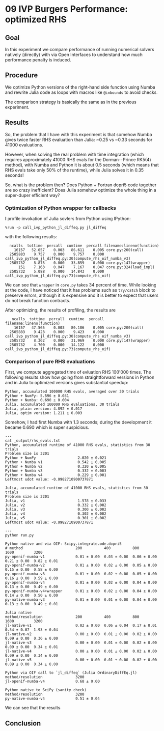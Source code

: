 # 09 IVP Burgers Performance: optimized RHS

## Goal
In this experiment we compare performance of running numerical solvers natively (directly)
with via Open Interfaces to understand how much performance penalty
is induced.

## Procedure

We optimize Python versions of the right-hand side function using Numba
and rewrite Julia code as loops with macros like `@inbounds` to avoid checks.

The comparison strategy is basically the same as in the previous experiment.

## Results

So, the problem that I have with this experiment is that somehow Numba
gives twice faster RHS evaluation than Julia: ~0.25 vs ~0.33 seconds
for 41000 evaluations.

However, when solving the real problem with time integration (which
requires approximately 41000 RHS evals for the Dorman--Prince RK5(4) method),
with Numba and Python it is about 0.5 seconds (which means that RHS evals
take only 50% of the runtime), while Julia solves it in 0.35 seconds!

So, what is the problem then? Does Python + Fortran dopri5 code together
are so crazy inefficient?
Does Julia somehow optimize the whole thing in a super-duper efficient way?

### Optimization of Python wrapper for callbacks

I profile invokation of Julia sovlers from Python using IPython:
```
%run -p call_ivp_python_jl_diffeq.py jl_diffeq
```
with the following results:
```
  ncalls  tottime  percall  cumtime  percall filename:lineno(function)
    16157   52.057    0.003   86.611    0.005 core.py:200(call)
  2505883    9.757    0.000    9.757    0.000 call_ivp_python_jl_diffeq.py:30(compute_rhs_oif_numba_v3)
  2505732    8.875    0.000   33.859    0.000 core.py:147(wrapper)
      151    7.163    0.047    7.167    0.047 core.py:324(load_impl)
  2505732    5.088    0.000   14.843    0.000 call_ivp_python_jl_diffeq.py:73(compute_rhs_oif)
```
We can see that `wrapper` in `core.py` takes 34 percent of time.
While looking at the code, I have noticed that it has problems such as
`try/catch` block to preserve errors, although it is expensive and it is better
to expect that users do not break function contracts.

After optimizing, the results of profiling, the results are
```
   ncalls  tottime  percall  cumtime  percall filename:lineno(function)
    16157   47.565    0.003   80.186    0.005 core.py:200(call)
  2505883    9.423    0.000    9.423    0.000 call_ivp_python_jl_diffeq.py:30(compute_rhs_oif_numba_v3)
  2505732    8.362    0.000   31.969    0.000 core.py:147(wrapper)
  2505732    4.700    0.000   14.122    0.000 call_ivp_python_jl_diffeq.py:73(compute_rhs_oif)
```

### Comparison of pure RHS evaluations

First, we compute aggregated time of evluation RHS 100'000 times.
The following results show how going from straightforward versions
in Python and in Julia to optimized versions gives substantial speedup:
```
Python, accumulated 100000 RHS evals, averaged over 30 trials
Python + NumPy: 5.596 ± 0.031
Python + Numba: 0.690 ± 0.004
Julia, accumulated 100000 RHS evaluations, 30 trials
Julia, plain version: 4.892 ± 0.017
Julia, optim version: 1.211 ± 0.003
```
Somehow, I had first Numba with 1.3 seconds; during the development
it became 0.690 which is super suspicious.

```
---
cat _output/rhs_evals.txt
Python, accumulated runtime of 41000 RHS evals, statistics from 30 trials
Problem size is 3201
Python + NumPy                   2.020 ± 0.021
Python + Numba v1                0.542 ± 0.005
Python + Numba v2                0.320 ± 0.005
Python + Numba v3                0.332 ± 0.003
Python + Numba v4                0.229 ± 0.001
Leftmost udot value: -0.0982710900737871

Julia, accumulated runtime of 41000 RHS evals, statistics from 30 trials
Problem size is 3201
Julia, v1                        1.578 ± 0.033
Julia, v2                        0.332 ± 0.002
Julia, v3                        0.300 ± 0.002
Julia, v4                        0.302 ± 0.002
Julia, v5                        0.301 ± 0.002
Leftmost udot value: -0.0982710900737871

---
python run.py

Python native and via OIF: Scipy.integrate.ode.dopri5
# method                        200          400          800          1600         3200
py-openif-numba-v1              0.01 ± 0.00  0.03 ± 0.00  0.06 ± 0.00  0.21 ± 0.00  0.82 ± 0.01
py-openif-numba-v2              0.01 ± 0.00  0.02 ± 0.00  0.05 ± 0.00  0.15 ± 0.00  0.58 ± 0.00
py-openif-numba-v3              0.01 ± 0.00  0.02 ± 0.00  0.05 ± 0.00  0.16 ± 0.00  0.59 ± 0.00
py-openif-numba-v4              0.01 ± 0.00  0.02 ± 0.00  0.04 ± 0.00  0.13 ± 0.00  0.49 ± 0.00
py-openif-numba-v4+wrapper      0.01 ± 0.00  0.02 ± 0.00  0.04 ± 0.00  0.14 ± 0.00  0.50 ± 0.00
py-native-numba-v3              0.01 ± 0.00  0.01 ± 0.00  0.04 ± 0.00  0.13 ± 0.00  0.49 ± 0.01

Julia native
method/resolution               200          400          800          1600         3200
jl-native-v1                    0.02 ± 0.00  0.06 ± 0.04  0.17 ± 0.01  0.54 ± 0.07  1.93 ± 0.04
jl-native-v2                    0.00 ± 0.00  0.01 ± 0.00  0.02 ± 0.00  0.09 ± 0.00  0.36 ± 0.00
jl-native-v3                    0.00 ± 0.00  0.01 ± 0.00  0.02 ± 0.00  0.09 ± 0.00  0.34 ± 0.01
jl-native-v4                    0.00 ± 0.00  0.01 ± 0.00  0.02 ± 0.00  0.09 ± 0.00  0.34 ± 0.00
jl-native-v5                    0.00 ± 0.00  0.01 ± 0.00  0.02 ± 0.00  0.09 ± 0.00  0.34 ± 0.00

Python via OIF call to `jl_diffeq` (Julia OrdinaryDiffEq.jl)
method/resolution               3200
jl-openif-numba-v4              0.68 ± 0.00

Python native to SciPy (sanity check)
method/resolution               3200
py-native-numba-v4              0.51 ± 0.04
```

We can see that the results

## Conclusion
